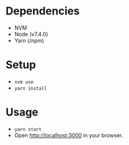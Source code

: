 # Dependencies
- NVM
- Node (v7.4.0)
- Yarn (/npm)

# Setup
- `nvm use`
- `yarn install`

# Usage
- `yarn start`
- Open [http://localhost:3000](http://localhost:3000) in your browser.
